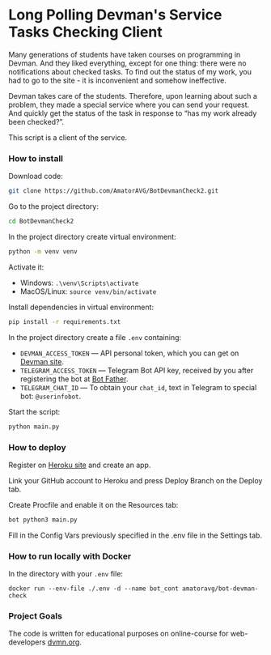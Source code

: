 # Long Polling Devman's Service Tasks Checking Client

Many generations of students have taken courses on programming in Devman. And they liked everything, except for one thing: there were no notifications about checked tasks. To find out the status of my work, you had to go to the site - it is inconvenient and somehow ineffective.

Devman takes care of the students. Therefore, upon learning about such a problem, they made a special service where you can send your request. And quickly get the status of the task in response to “has my work already been checked?”.

This script is a client of the service.

### How to install

Download code:
```sh
git clone https://github.com/AmatorAVG/BotDevmanCheck2.git
```
Go to the project directory:
```sh
cd BotDevmanCheck2
```
In the project directory create virtual environment:
```sh
python -m venv venv
```
Activate it:
- Windows: `.\venv\Scripts\activate`
- MacOS/Linux: `source venv/bin/activate`

Install dependencies in virtual environment:
```sh
pip install -r requirements.txt
```

In the project directory create a file `.env` containing:

- `DEVMAN_ACCESS_TOKEN` — API personal token, which you can get on [Devman site](https://dvmn.org/api/docs/).
- `TELEGRAM_ACCESS_TOKEN` — Telegram Bot API key, received by you after registering the bot at [Bot Father](https://telegram.me/BotFather).
- `TELEGRAM_CHAT_ID` — To obtain your `chat_id`, text in Telegram to special bot: `@userinfobot`.

Start the script:
```sh
python main.py
```

### How to deploy

Register on [Heroku site](https://id.heroku.com/login) and create an app.

Link your GitHub account to Heroku and press Deploy Branch on the Deploy tab.

Create Procfile and enable it on the Resources tab:
```sh
bot python3 main.py
```
Fill in the Config Vars previously specified in the .env file in the Settings tab.

### How to run locally with Docker

In the directory with your `.env` file:

```docker run --env-file ./.env -d --name bot_cont amatoravg/bot-devman-check```

### Project Goals

The code is written for educational purposes on online-course for web-developers [dvmn.org](https://dvmn.org/).